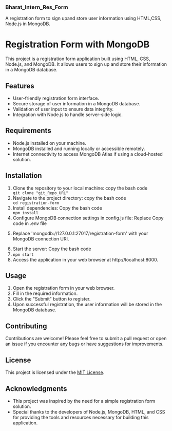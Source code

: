 <h3>Bharat_Intern_Res_Form</h3>
<p>A registration form to sign upand store user information using HTML,CSS, Node.js in MongoDB.</p>

# Registration Form with MongoDB

<p>This project is a registration form application built using HTML, CSS, Node.js, and MongoDB. It allows users to sign up and store their information in a MongoDB database.</p>

<h2>Features</h2>
<ul>
<li>User-friendly registration form interface.</li>
<li>Secure storage of user information in a MongoDB database.</li>
<li>Validation of user input to ensure data integrity.</li>
<li>Integration with Node.js to handle server-side logic.</li>
</ul>

<h2>Requirements</h2>
<ul>
<li>Node.js installed on your machine.</li>
<li>MongoDB installed and running locally or accessible remotely.</li>
<li>Internet connectivity to access MongoDB Atlas if using a cloud-hosted solution.</li>
</ul>

<h2>Installation</h2>
<ol>
<li>Clone the repository to your local machine: copy the bash code</li>
<code>git clone "git_Repo_URL"</code>


<li>Navigate to the project directory: copy the bash code</li>
<code>cd registration-form</code>

<li>Install dependencies: Copy the bash code</li>
<code>npm install</code>



<li>Configure MongoDB connection settings in config.js file: Replace Copy code in .env file<li>
<p>Replace 'mongodb://127.0.0.1:27017/registration-form' with your MongoDB connection URI.</p>

<li>Start the server: Copy the bash code<li>
<code>npm start</code>


<li>Access the application in your web browser at http://localhost:8000.</li>
</ol>

<h2>Usage</h2>
<ol>
<li>Open the registration form in your web browser.</li>
<li>Fill in the required information.</li>
<li>Click the "Submit" button to register.</li>
<li>Upon successful registration, the user information will be stored in the MongoDB database.</li>
</ol>

<h2>Contributing</h2>
<p>Contributions are welcome! Please feel free to submit a pull request or open an issue if you encounter any bugs or have suggestions for improvements.</p>

<h2>License</h2>
<div>This project is licensed under the <a href="#">MIT License</a>.</div>

<h2>Acknowledgments</h2>
<ul>
<li>This project was inspired by the need for a simple registration form solution.</li>
<li>Special thanks to the developers of Node.js, MongoDB, HTML, and CSS for providing the tools and resources necessary for building this application.</li>
</ul>





